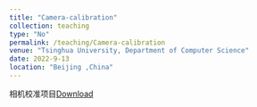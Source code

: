 ```yaml
---
title: "Camera-calibration"
collection: teaching
type: "No"
permalink: /teaching/Camera-calibration
venue: "Tsinghua University, Department of Computer Science"
date: 2022-9-13
location: "Beijing ,China"
---
```


相机校准项目[Download](https://github.com/OriginF/Camera-calibration-trial)

